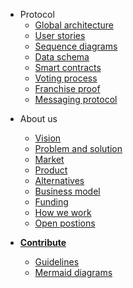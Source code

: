 <!-- - [White paper](/whitepaper.md) -->
- Protocol
    - [Global architecture](/protocol/architecture.md)
    - [User stories](/protocol/user-stories.md)
    - [Sequence diagrams](/protocol/sequence-diagrams.md)
    - [Data schema](/protocol/data-schema.md)
    - [Smart contracts](/protocol/smart-contracts.md)
    - [Voting process](/protocol/voting-process.md)
    - [Franchise proof](/protocol/franchise-proof.md)
    - [Messaging protocol](/protocol/messaging.md)
<!-- - Integrating Vocdoni -->
<!--    - [Overview](/integration/overview.md) -->
<!--    - [DVote JS library](/integration/dvote-js.md) -->
<!--    - [DVote Go library](/integration/go-dvote.md) -->
<!--    - [Client set up](/integration/client-set-up.md) -->
<!--    - [Relay set up](/integration/relay-set-up.md) -->
<!--    - [Vote scrutiny](/integration/scrutiny.md) -->
- About us
  - [Vision](/about-us/vision.md)
  - [Problem and solution](/about-us/problem-solution.md)
  - [Market](/about-us/market.md)
  - [Product](/about-us/product.md)
  - [Alternatives](/about-us/alternatives.md)
  - [Business model](/about-us/business-model.md)
  - [Funding](/about-us/funding.md)
  - [How we work](/about-us/how-we-work.md)
  - [Open postions](/about-us/open-positions.md)
  
- [**Contribute**](/contribute.md)
    - [Guidelines](/contribute/guidelines.md)
    - [Mermaid diagrams](/contribute/mermaid.md)
